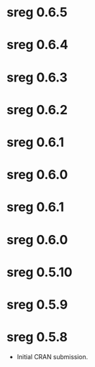 # sreg 0.6.5

# sreg 0.6.4

# sreg 0.6.3

# sreg 0.6.2

# sreg 0.6.1

# sreg 0.6.0

# sreg 0.6.1

# sreg 0.6.0

# sreg 0.5.10

# sreg 0.5.9

# sreg 0.5.8

* Initial CRAN submission.
